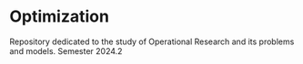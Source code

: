 # Optimization
Repository dedicated to the study of Operational Research and its problems and models. Semester 2024.2
